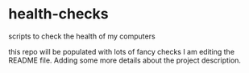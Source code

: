 # health-checks
scripts to check the health of my computers

this repo will be populated with lots of fancy checks
I am editing the README file. Adding some more details about the project description.
